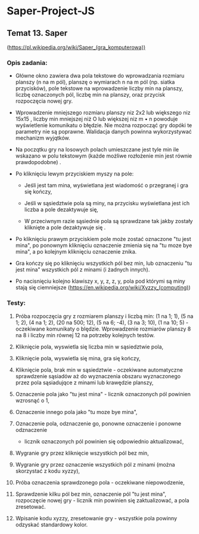 # Saper-Project-JS
## Temat 13. Saper
(https://pl.wikipedia.org/wiki/Saper_(gra_komputerowa))

### Opis zadania:

- Główne okno zawiera dwa pola tekstowe do wprowadzania rozmiaru planszy (n na m pól), planszę o wymiarach n na m pól (np. siatka przycisków), pole tekstowe na wprowadzenie liczby min na planszy, liczbę oznaczonych pól, liczbę min na planszy, oraz przycisk rozpoczęcia nowej gry.

- Wprowadzenie mniejszego rozmiaru planszy niz 2x2 lub większego niz 15x15 , liczby min mniejszej niż O lub większej niz m • n powoduje wyświetlenie komunikatu o błędzie. Nie można rozpocząć gry dopóki te parametry nie są poprawne. Walidacja danych powinna wykorzystywać mechanizm wyjqtków.

- Na poczqtku gry na losowych polach umieszczane jest tyle min ile wskazano w polu tekstowym (każde możliwe rozłożenie min jest równie prawdopodobne) .

- Po kliknięciu lewym przyciskiem myszy na pole:

  * Jeśli jest tam mina, wyświetlana jest wiadomość o przegranej i gra się kończy,

  * Jeśli w sąsiedztwie pola są miny, na przycisku wyświetlana jest ich liczba a pole dezaktywuje się,

  * W przeciwnym razie sąsiednie pola są sprawdzane tak jakby zostały kliknięte a pole dezaktywuje się .

- Po kliknięciu prawym przyciskiem pole może zostać oznaczone "tu jest mina", po ponownym kliknięciu oznaczenie zmienia się na "tu moze bye mina", a po kolejnym kliknięciu oznaczenie znika.

- Gra kończy się po kliknięciu wszystkich pól bez min, lub oznaczeniu "tu jest mina" wszystkich pól z minami (i żadnych innych).

- Po nacisnięciu kolejno klawiszy x, y, z, z, y, pola pod którymi są miny stają się ciemniejsze (https://en.wikipedia.org/wiki/Xyzzy_(computing))

### Testy:

1. Próba rozpoczęcia gry z rozmiarem planszy i liczbą min: (1 na 1; 1), (5 na 1; 2), (4 na 1; 2), (20 na 500; 12), (5 na 6; -4), (3 na 3; 10), (1 na 10; 5) - oczekiwane komunikaty o blędzie. Wprowadzenie rozmiarów planszy 8 na 8 i liczby min równej 12 na potrzeby kolejnych testów.

2. Kliknięcie pola, wyswietla się liczba min w sąsiedztwie pola,

3. Kliknięcie pola, wyswietla się mina, gra się kończy,

4. Kliknięcie pola, brak min w sąsiedztwie - oczekiwane automatyczne sprawdzenie sąsiadów aż do wyznaczenia obszaru wyznaczonego przez pola sąsiadujqce z minami lub krawędzie planszy,

5. Oznaczenie pola jako "tu jest mina" - licznik oznaczonych pól powinien wzrosnąć o 1,

6. Oznaczenie innego pola jako "tu moze bye mina",

7. Oznaczenie pola, odznaczenie go, ponowne oznaczenie i ponowne odznaczenie

    * licznik oznaczonych pól powinien się odpowiednio aktualizować,

8. Wygranie gry przez kliknięcie wszystkich pól bez min,

9. Wygranie gry przez oznaczenie wszystkich pól z minami (można skorzystać z kodu xyzzy),

10. Próba oznaczenia sprawdzonego pola - oczekiwane niepowodzenie,

11. Sprawdzenie kilku pól bez min, oznaczenie pól "tu jest mina", rozpoczęcie nowej gry - licznik min powinien się zaktualizować, a pola zresetować.

12. Wpisanie kodu xyzzy, zresetowanie gry - wszystkie pola powinny odzyskać standardowy kolor.
